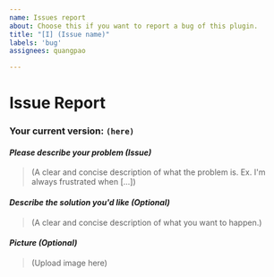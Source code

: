 ```yaml
---
name: Issues report
about: Choose this if you want to report a bug of this plugin.
title: "[I] (Issue name)"
labels: 'bug'
assignees: quangpao

---
```


# Issue Report
### **Your current version:** `(here)`

#### _**Please describe your problem (Issue)**_
> (A clear and concise description of what the problem is. Ex. I'm always frustrated when [...])

#### _**Describe the solution you'd like (Optional)**_
> (A clear and concise description of what you want to happen.)

#### ***Picture (Optional)***
>  (Upload image here)

